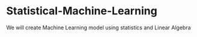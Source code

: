 # Statistical-Machine-Learning
We will create Machine Learning model using statistics and Linear Algebra
